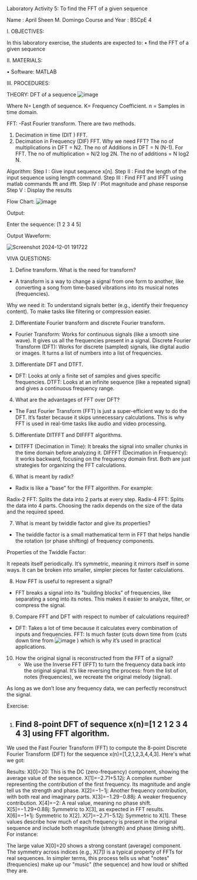 Laboratory Activity 5: To find the FFT of a given sequence

Name			: April Sheen M. Domingo
Course and Year	: BSCpE 4



I.	OBJECTIVES:

In this laboratory exercise, the students are expected to:
•	find the FFT of a given sequence

II.	MATERIALS:

•	Software: MATLAB	

III.	PROCEDURES:

THEORY: 
DFT of a sequence 
![image](https://github.com/user-attachments/assets/463ea02a-5d54-4ac2-b6ab-3f6460ca0e08)

Where N= Length of sequence. 
K= Frequency Coefficient. 
n = Samples in time domain.
 
FFT: -Fast Fourier transform. 
There are two methods. 
1. Decimation in time (DIT ) FFT. 
2. Decimation in Frequency (DIF) FFT. 
Why we need FFT? 
The no of multiplications in DFT = N2. 
The no of Additions in DFT = N (N-1). 
For FFT. 
The no of multiplication = N/2 log 2N. 
The no of additions = N log2 N.

Algorithm: 
Step I : Give input sequence x[n]. 
Step II : Find the length of the input sequence using length command. 
Step III : Find FFT and IFFT using matlab commands fft and ifft. 
Step IV : Plot magnitude and phase response 
Step V : Display the results

Flow Chart: ![image](https://github.com/user-attachments/assets/5b171224-7737-4ba7-8218-c50345b8dd06)

Output:
 
Enter the sequence: [1 2 3 4 5] 

Output Waveform: 

![Screenshot 2024-12-01 191722](https://github.com/user-attachments/assets/02a591c4-f8cf-4096-8f07-fb0e868dd777)

VIVA QUESTIONS: 
1. Define transform. What is the need for transform? 
- A transform is a way to change a signal from one form to another, like converting a song from time-based vibrations into its musical notes (frequencies).

Why we need it:
To understand signals better (e.g., identify their frequency content).
To make tasks like filtering or compression easier.

2. Differentiate Fourier transform and discrete Fourier transform. 
 - Fourier Transform: Works for continuous signals (like a smooth sine wave). It gives us all the frequencies present in a signal.
Discrete Fourier Transform (DFT): Works for discrete (sampled) signals, like digital audio or images. It turns a list of numbers into a list of frequencies.

3. Differentiate DFT and DTFT. 
 - DFT: Looks at only a finite set of samples and gives specific frequencies.
DTFT: Looks at an infinite sequence (like a repeated signal) and gives a continuous frequency range.

4. What are the advantages of FFT over DFT? 
- The Fast Fourier Transform (FFT) is just a super-efficient way to do the DFT. It’s faster because it skips unnecessary calculations. This is why FFT is used in real-time tasks like audio and video processing.

5. Differentiate DITFFT and DIFFFT algorithms. 
 - DITFFT (Decimation in Time): It breaks the signal into smaller chunks in the time domain before analyzing it.
DIFFFT (Decimation in Frequency): It works backward, focusing on the frequency domain first.
Both are just strategies for organizing the FFT calculations.

6. What is meant by radix? 
 - Radix is like a "base" for the FFT algorithm. For example:

Radix-2 FFT: Splits the data into 2 parts at every step.
Radix-4 FFT: Splits the data into 4 parts.
Choosing the radix depends on the size of the data and the required speed.

7. What is meant by twiddle factor and give its properties? 
 - The twiddle factor is a small mathematical term in FFT that helps handle the rotation (or phase shifting) of frequency components.

Properties of the Twiddle Factor:

It repeats itself periodically.
It’s symmetric, meaning it mirrors itself in some ways.
It can be broken into smaller, simpler pieces for faster calculations.

8. How FFT is useful to represent a signal? 
- FFT breaks a signal into its "building blocks" of frequencies, like separating a song into its notes. This makes it easier to analyze, filter, or compress the signal.
  
9. Compare FFT and DFT with respect to number of calculations required? 
- DFT: Takes a lot of time because it calculates every combination of inputs and frequencies.
FFT: Is much faster (cuts down time from (cuts down time from ![image](https://github.com/user-attachments/assets/c9beb455-85e2-4ee0-91dc-e14e0f92cf0c) ) which is why it’s used in practical applications.

10. How the original signal is reconstructed from the FFT of a signal?
    - We use the Inverse FFT (IFFT) to turn the frequency data back into the original signal. It’s like reversing the process: from the list of notes (frequencies), we recreate the original melody (signal).

As long as we don’t lose any frequency data, we can perfectly reconstruct the signal.

Exercise: 
1. Find 8-point DFT of sequence x(n)=[1 2 1 2 3 4 4 3] using FFT algorithm.
   - 
We used the Fast Fourier Transform (FFT) to compute the 8-point Discrete Fourier Transform (DFT) for the sequence  x(n)=[1,2,1,2,3,4,4,3]. Here's what we got:

Results:
X[0]=20: This is the DC (zero-frequency) component, showing the average value of the sequence.
X[1]=−2.71+5.12j: A complex number representing the contribution of the first frequency. Its magnitude and angle tell us the strength and phase.
X[2]=−1−1j: Another frequency contribution, with both real and imaginary parts.
X[3]=−1.29−0.88j: A weaker frequency contribution.
X[4]=−2: A real value, meaning no phase shift.
X[5]=−1.29+0.88j: Symmetric to X[3], as expected in FFT results.
X[6]=−1+1j: Symmetric to  X[2]. X[7]=−2.71−5.12j:
Symmetric to X[1].
These values describe how much of each frequency is present in the original sequence and include both magnitude (strength) and phase (timing shift). For instance:

The large value X[0]=20 shows a strong constant (average) component.
The symmetry across indices (e.g.,  X[7]) is a typical property of FFTs for real sequences.
In simpler terms, this process tells us what "notes" (frequencies) make up our "music" (the sequence) and how loud or shifted they are.
